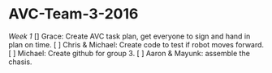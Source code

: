 # AVC-Team-3-2016

*Week 1*
  [] Grace: Create AVC task plan, get everyone to sign and hand in plan on time.
  [ ] Chris & Michael: Create code to test if robot moves forward.
  [ ] Michael: Create github for group 3.
  [ ] Aaron & Mayunk: assemble the chasis.
